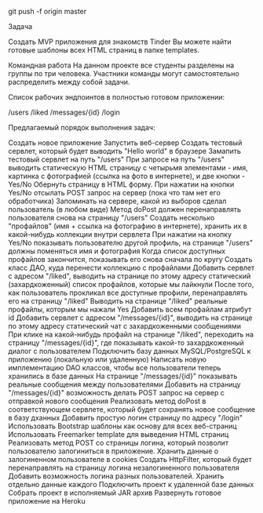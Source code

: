 git push -f origin master

Задача

Создать MVP приложения для знакомств Tinder
Вы можете найти готовые шаблоны всех HTML страниц в папке templates.

Командная работа
На данном проекте все студенты разделены на группы по три человека. Участники команды могут самостоятельно распределить между собой задачи.

Список рабочих эндпоинтов в полностью готовом приложении:

/users
/liked
/messages/{id}
/login


Предлагаемый порядок выполнения задач:

Создать новое приложение
Запустить веб-сервер
Создать тестовый сервлет, который будет выводить "Hello world" в браузере
Замапить тестовый сервлет на путь "/users"
При запросе на путь "/users" выводить статическую HTML страницу с четырьмя элементами - имя, картинка с фотографией (ссылка на фото в интернете), и две кнопки - Yes/No
Обернуть страницу в HTML форму.
При нажатии на кнопки Yes/No отсылать POST запрос на сервер (пока что там нет его обработчика)
Запоминать на сервере, какой из выборов сделал пользователь (в любом виде)
Метод doPost должен перенаправлять пользователя снова на страницу "/users"
Создать несколько "профайлов" (имя + ссылка на фотографию в интернете), хранить их в какой-нибудь коллекции внутри сервлета
При нажатии на кнопку Yes/No показывать пользователю другой профиль, на странице "/users" должны поменяться имя и фотография
Когда список доступных профайлов закончится, показывать его снова сначала по кругу
Создать класс ДАО, куда перенести коллекцию с профайлами
Добавить сервлет с адресом "/liked", выводить на странице по этому адресу статический (захардкоженный) список профайлов, которые мы лайкнули
После того, как пользователь прокликал все доступные профили, перенаправлять его на страницу "/liked"
Выводить на странице "/liked" реальные профайлы, которым мы нажали Yes
Добавить всем профайлам атрибут id
Добавить сервлет с адресом "/messages/{id}", выводить на странице по этому адресу статический чат с захардкоженными сообщениями
При клике на какой-нибудь профайл на странице "/liked", переходить на страницу "/messages/{id}", где показывать какой-то захардкоженный диалог с пользователем
Подключить базу данных MySQL/PostgreSQL к приложению (локальную или удаленную)
Написать новую имплементацию DAO классов, чтобы все пользователи теперь хранились в базе данных
На странице "/messages/{id}" показывать реальные сообщения между пользователями
Добавить на страницу "/messages/{id}" возможность делать POST запрос на сервер с отправкой нового сообщения
Реализовать метод doPost в соответствующем сервлете, который будет сохранять новое сообщение в базу дханных
Добавить простую логин страницу по адресу "/login"
Использовать Bootstrap шаблоны как основу для всех веб-страниц
Использовать Freemarker template для выведения HTML страниц
Реализовать метод POST со страницы логина, который позволит пользователю залогиниться в приложение. Хранить данные о залогиненном пользователе в cookies
Создать HttpFilter, который будет перенаправлять на страницу логина незалогиненного пользователя
Добавить возможность логина разных пользователей. Хранить отдельно данные каждого
Подключить проект к удаленной базе данных
Собрать проект в исполняемый JAR архив
Развернуть готовое приложение на Heroku